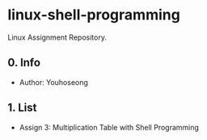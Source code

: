 # linux-shell-programming


Linux Assignment Repository.

## 0. Info
- Author: Youhoseong


## 1. List 
- Assign 3: Multiplication Table with Shell Programming
